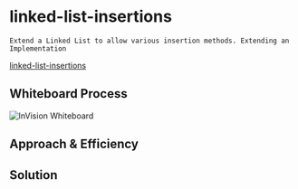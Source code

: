 # linked-list-insertions

```
Extend a Linked List to allow various insertion methods. Extending an Implementation
```

[linked-list-insertions]()

## Whiteboard Process

![InVision Whiteboard]()

## Approach & Efficiency

>

## Solution
